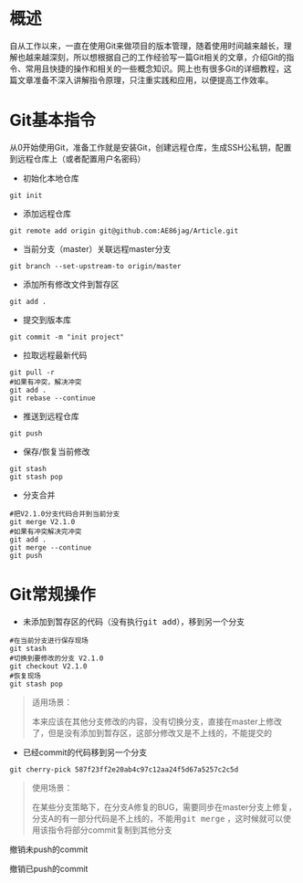 # 概述

自从工作以来，一直在使用Git来做项目的版本管理，随着使用时间越来越长，理解也越来越深刻，所以想根据自己的工作经验写一篇Git相关的文章，介绍Git的指令、常用且快捷的操作和相关的一些概念知识。网上也有很多Git的详细教程，这篇文章准备不深入讲解指令原理，只注重实践和应用，以便提高工作效率。

# Git基本指令

从0开始使用Git，准备工作就是安装Git，创建远程仓库，生成SSH公私钥，配置到远程仓库上（或者配置用户名密码）

- 初始化本地仓库


```shell
git init
```

- 添加远程仓库


```shell
git remote add origin git@github.com:AE86jag/Article.git
```

- 当前分支（master）关联远程master分支


```shell
git branch --set-upstream-to origin/master
```

- 添加所有修改文件到暂存区


```shell
git add .
```

- 提交到版本库


```shell
git commit -m "init project"
```

- 拉取远程最新代码


```shell
git pull -r
#如果有冲突，解决冲突
git add .
git rebase --continue
```

- 推送到远程仓库


```shell
git push
```

- 保存/恢复当前修改


```shell
git stash
git stash pop
```

- 分支合并


```shell
#把V2.1.0分支代码合并到当前分支
git merge V2.1.0
#如果有冲突解决完冲突
git add .
git merge --continue
git push
```



# Git常规操作

- 未添加到暂存区的代码（没有执行<kbd>git add</kbd>），移到另一个分支

```shell
#在当前分支进行保存现场
git stash
#切换到要修改的分支 V2.1.0
git checkout V2.1.0
#恢复现场
git stash pop
```

> 适用场景：
>
> 本来应该在其他分支修改的内容，没有切换分支，直接在master上修改了，但是没有添加到暂存区，这部分修改又是不上线的，不能提交的



- 已经commit的代码移到另一个分支

```shell
git cherry-pick 587f23ff2e20ab4c97c12aa24f5d67a5257c2c5d
```

> 使用场景：
>
> 在某些分支策略下，在分支A修复的BUG，需要同步在master分支上修复，分支A的有一部分代码是不上线的，不能用<kbd>git merge</kbd> ，这时候就可以使用该指令将部分commit复制到其他分支



撤销未push的commit

撤销已push的commit



